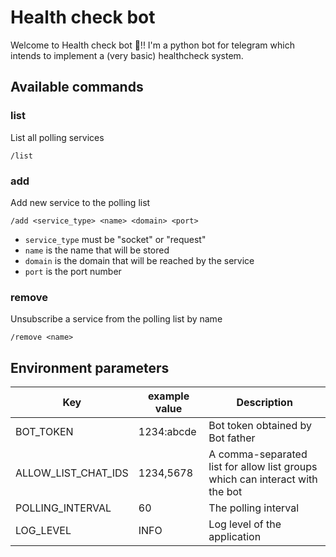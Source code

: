 # Health check bot

Welcome to Health check bot 👋!! I'm a python bot for telegram which intends to implement a (very basic) healthcheck
system.

## Available commands

### list
List all polling services
```
/list
```

### add
Add new service to the polling list
```
/add <service_type> <name> <domain> <port>
```
- `service_type` must be "socket" or "request"
- `name` is the name that will be stored
- `domain` is the domain that will be reached by the service 
- `port` is the port number 

### remove
Unsubscribe a service from the polling list by name
```
/remove <name>
```

## Environment parameters

| Key                 | example value | Description                                                                  | 
|---------------------|---------------|------------------------------------------------------------------------------|
| BOT_TOKEN           | 1234:abcde    | Bot token obtained by Bot father                                             |
| ALLOW_LIST_CHAT_IDS | 1234,5678     | A comma-separated list for allow list groups which can interact with the bot |
| POLLING_INTERVAL    | 60            | The polling interval                                                         |
| LOG_LEVEL           | INFO          | Log level of the application                                                 |
